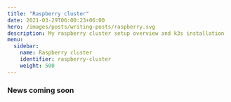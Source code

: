 ```yaml
---
title: "Raspberry cluster"
date: 2021-03-29T06:00:23+06:00
hero: /images/posts/writing-posts/raspberry.svg
description: My raspberry cluster setup overview and k3s installation 
menu:
  sidebar:
    name: Raspberry cluster
    identifier: raspberry-cluster
    weight: 500
---
```


### News coming soon
